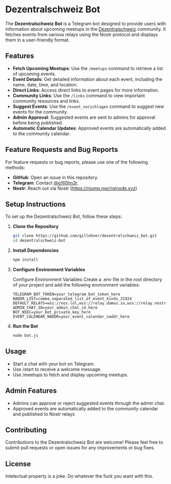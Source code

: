 # Dezentralschweiz Bot

The **Dezentralschweiz Bot** is a Telegram bot designed to provide users with information about upcoming meetups in the [Dezentralschweiz](https://dezentralschweiz.ch/) community. It fetches events from various relays using the Nostr protocol and displays them in a user-friendly format.

## Features

- **Fetch Upcoming Meetups**: Use the `/meetups` command to retrieve a list of upcoming events.
- **Event Details**: Get detailed information about each event, including the name, date, time, and location.
- **Direct Links**: Access direct links to event pages for more information.
- **Community Links**: Use the `/links` command to view important community resources and links.
- **Suggest Events**: Use the `/event_vorschlagen` command to suggest new events for the community.
- **Admin Approval**: Suggested events are sent to admins for approval before being published.
- **Automatic Calendar Updates**: Approved events are automatically added to the community calendar.

## Feature Requests and Bug Reports

For feature requests or bug reports, please use one of the following methods:
- **GitHub**: Open an issue in this repository.
- **Telegram**: Contact [@g1ll0hn3r](https://t.me/g1ll0hn3r).
- **Nostr**: Reach out via Nostr (https://njump.me/riginode.xyz)

## Setup Instructions

To set up the Dezentralschweiz Bot, follow these steps:

1. **Clone the Repository**
   ```bash
   git clone https://github.com/gillohner/dezentralschweiz_bot.git
   cd dezentralschweiz-bot
2. **Install Dependencies**
   ```bash
   npm install
3. **Configure Environment Variables**

   Configure Environment Variables Create a .env file in the root directory of your project and add the following environment variables:

    ```text
   TELEGRAM_BOT_TOKEN=your_telegram_bot_token_here
   NADDR_LIST=comma_separated_list_of_event_kinds_31924
   DEFAULT_RELAYS=wss://nos.lol,wss://relay.damus.io,wss://relay.nostr.band,wss://relay.riginode.xyz
   ADMIN_CHAT_ID=your_admin_chat_id_here
   BOT_NSEC=your_bot_private_key_here
   EVENT_CALENDAR_NADDR=your_event_calendar_naddr_here
3. **Run the Bot**
   ```bash
   node bot.js
## Usage
- Start a chat with your bot on Telegram.
- Use /start to receive a welcome message.
- Use /meetups to fetch and display upcoming meetups.

## Admin Features
- Admins can approve or reject suggested events through the admin chat.
- Approved events are automatically added to the community calendar and published to Nostr relays

## Contributing
Contributions to the Dezentralschweiz Bot are welcome! Please feel free to submit pull requests or open issues for any improvements or bug fixes.

## License
Intelectual property is a joke. Do whatever the fuck you want with this.
